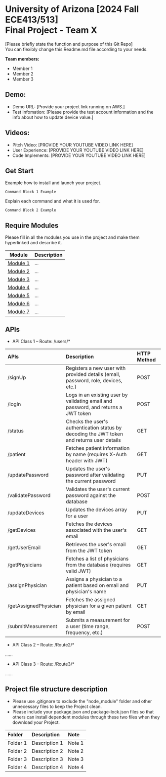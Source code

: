 University of Arizona [2024 Fall ECE413/513]\
Final Project - Team X
======

\[Please briefly state the function and purpose of this Git Repo\]\
You can flexibly change this Readme.md file according to your needs.

**Team members:**

- Member 1
- Member 2
- Member 3

Demo:
---------
- Demo URL: \[Provide your project link running on AWS.\]
- Test Infomation: \[Please provide the test account information and the info about how to update device value.\]

Videos:
---------
- Pitch Video: \[PROVIDE YOUR YOUTUBE VIDEO LINK HERE\]
- User Experience: \[PROVIDE YOUR YOUTUBE VIDEO LINK HERE\]
- Code Implements: \[PROVIDE YOUR YOUTUBE VIDEO LINK HERE\]

Get Start
---------
Example how to install and launch your project.
```
Command Block 1 Example
```
Explain each command and what it is used for.
```
Command Block 2 Example
```

Require Modules
----------
Please fill in all the modules you use in the project and make them hyperlinked and describe it. 

| Module | Description |
| --- | --- |
| [Module 1](https://) | ... |
| [Module 2](https://) | ... |
| [Module 3](https://) | ... |
| [Module 4](https://) | ... |
| [Module 5](https://) | ... |
| [Module 6](https://) | ... |
| [Module 7](https://) | ... |

APIs
----------

- API Class 1 – Route: /users/\*

|APIs|Description|HTTP Method|
| :- | :- | :- |
|/signUp|Registers a new user with provided details (email, password, role, devices, etc.)|POST|
|/logIn|Logs in an existing user by validating email and password, and returns a JWT token|POST|
|/status|Checks the user's authentication status by decoding the JWT token and returns user details|GET|
|/patient|Fetches patient information by name (requires X-Auth header with JWT)|GET|
|/updatePassword|Updates the user's password after validating the current password|PUT|
|/validatePassword|Validates the user's current password against the database|POST|
|/updateDevices|Updates the devices array for a user|PUT|
|/getDevices|Fetches the devices associated with the user's email|GET|
|/getUserEmail|Retrieves the user's email from the JWT token|GET|
|/getPhysicians|Fetches a list of physicians from the database (requires valid JWT)|GET|
|/assignPhysician|Assigns a physician to a patient based on email and physician's name|PUT|
|/getAssignedPhysician|Fetches the assigned physician for a given patient by email|GET|
|/submitMeasurement|Submits a measurement for a user (time range, frequency, etc.)|POST|

- API Class 2 – Route: /Route2/\*

......

- API Class 3 – Route: /Route3/\*

......

Project file structure description
----------
- Please use .gitignore to exclude the "node_module" folder and other unnecessary files to keep the Project clean.
- Please include your package.json and package-lock.json files so that others can install dependent modules through these two files when they download your Project.

|Folder|Description|Note|
| :- | :- | :- |
|Folder 1|Description 1|Note 1|
|Folder 2|Description 2|Note 2|
|Folder 3|Description 3|Note 3|
|Folder 4|Description 4|Note 4|